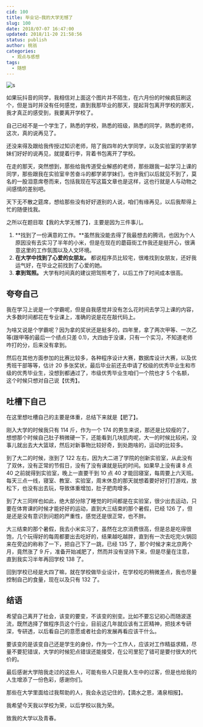 ```yaml
---
cid: 100
title: 毕业记—我的大学无憾了
slug: 100
date: 2018/07-07 16:47:00
updated: 2018/11-20 21:58:56
status: publish
author: 桃翁
categories: 
  - 观点与感想
tags: 
  - 随想
---
```



![s](https://mmbiz.qpic.cn/mmbiz_jpg/CBxTibNZG9mGZhb3MCAaIgibmED18YDauibELbic1qz53D0o7sWd1hYNdgicfUBkmHGAZx7Op6RdQ5ia9FsWPjBOWLfQ/640?wx_fmt=jpeg&tp=webp&wxfrom=5&wx_lazy=1)

如果玩抖音的同学，我相信对上面这个图片并不陌生，在六月份的时候疯狂刷这个，但是当时并没有任何感觉，直到我那毕业的那天，提起背包离开学校的那天，我才真正的感受到，我要离开学校了。

自己已经不是一个学生了，熟悉的学校，熟悉的班级，熟悉的同学，熟悉的老师，这次，真的说再见了。

还没来得及跟给我传授过知识老师，陪了我四年的大学同学，以及实验室的学弟学妹们好好的说再见，就提着行李，背着书包离开了学校。

在走的那天，突然想到，那些给我传道受业解惑的老师，那些跟我一起学习上课的同学，那些跟我在实验室辛苦奋斗的都学弟学妹们，也许我们以后就见不到了，莫名的一股泪意席卷而来，包括我现在写这篇文章也是这样，这也行就是人与动物之间感情的差别吧。

天下无不散之筵席，想给那些没有好好道别的人说，咱们有缘再见，以后我帮得上忙的随便找我。

之所以在题目取【我的大学无憾了】，主要是因为三件事儿。
1. **找到了一份满意的工作。**虽然我没能去得了我最想去的腾讯，也因为个人原因没有去实习了半年的小米，但是在现在的蘑菇街工作我还是挺开心，很满意这里的工作氛围以及人文环境。
2. **在大学中找到了心爱的女朋友。** 都说程序员比较宅，很难找到女朋友，还好我运气好，在毕业之前找到了心爱的她。
3. **拿到驾照。** 大学有时间真的建议把驾照考了，以后工作了时间成本很高。

## 夸夸自己

我在学习上说是一个学霸呢，但是自我感觉并没有怎么花时间去学习上课的内容，大多数时间都花在专业课上，准确的说是花在敲代码上。

为啥又说是个学霸呢？因为拿的奖状还是挺多的，四年里，拿了两次甲等、一次乙等(跟甲等的最后一个绩点只差 0.1)，大四由于没课，只有一个实习，不知道老师咋打的分，后来没有拿到。

然后在其他方面参加的比赛比较多，各种程序设计大赛，数据库设计大赛，以及优秀班干部等等，估计 20 多张奖状，最后毕业前还去申请了校级的优秀毕业生和市级的优秀毕业生，没想到都通过了，市级优秀毕业生咱们一个院也才 5 个名额，这个时候只想对自己说【优秀】。

## 吐槽下自己

在这里想吐槽自己的主要是体重，总结下来就是【肥了】。

刚入大学的时候我只有 114 斤，作为一个 174 的男生来说，那还是比较瘦的了，想想那个时候自己肚子稍微硬一下，还能看到几块肌肉呢，大一的时候比较闲，没事儿就出去大大篮球，然后对新事物比较好奇，到处跑啥的，运动的比较多。

到了大二的时候，涨到了 122 左右，因为大二进了学院的创新实验室，从此没有了双休，没有正常的节假日，没有了没有课就是玩的时间。如果早上没有课 8 点 40 之前就得到实验室，晚上一直要干到 10 点 40 才能回寝室，每周要上六天班。每天三点一线，寝室、教室、实验室，周末休息的那天就想着要好好打打游戏，放松下，也没有出去玩，导致体重增加，肚子肥肉增多。

到了大三同样也如此，绝大部分除了睡觉的时间都是在实验室，很少出去运动，只要在体育课的时候才能好好的运动，直到大三结束的那个暑假，已经 126 了，但是还是没有意识到问题的严重性，感觉还是很正常，也不胖。

大三结束的那个暑假，我去小米实习了，虽然在北京消费很高，但是总是吃得很饱，几个玩得好的每周都要出去吃好的，结果越吃越胖，直到有一次去吃完火锅回来在旁边的称称了一下，把自己下了一跳，已经 135 了，那个时候才来北京两个月，竟然涨了 9 斤，准备开始减肥了，然而并没有坚持下来，但是尽量在注意，直到我实习半年再回学校 138 了。

回到学校已经是大四了嘛，就在学校做毕业设计，在学校吃的稍微差点，我也尽量控制自己的食量，现在以及只有 132 了。

## 结语
希望自己离开了社会，该变的要变，不该变的别变。比如不要忘记初心而随波逐流，既然选择了做程序员这个行业，目前这几年就应该有工匠精神，把技术专研深，专研透，以后看自己的意愿或者社会的发展再看应该干什么。

要该变的是该变自己还是学生的身份，作为一个工作人，应该对工作精益求精，尽量不要犯错误，大学的时候犯点错误还能接受，在公司里犯了错可是要付很大的代价的。

最后感谢大学陪我走过的这些人，可能有些人只是我人生中的过客，但是也给我的人生增添了一份色彩，感谢你们。

那些在大学里面给过我帮助的人，我会永远记住的，【滴水之恩，涌泉相报】。

我希望今天我以学校为荣，以后学校以我为荣。

致我的大学以及青春。
